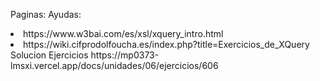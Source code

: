 Paginas:
Ayudas:
<li>https://www.w3bai.com/es/xsl/xquery_intro.html</li>
<li>https://wiki.cifprodolfoucha.es/index.php?title=Exercicios_de_XQuery</li>
Solucion Ejercicios
https://mp0373-lmsxi.vercel.app/docs/unidades/06/ejercicios/606
